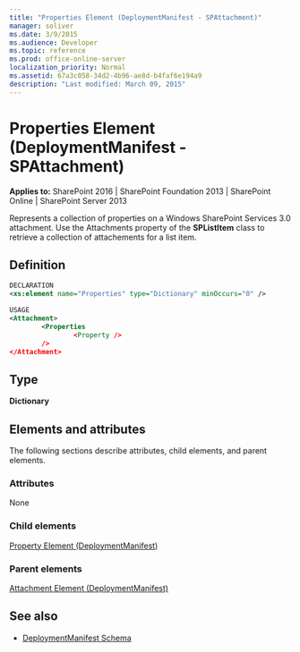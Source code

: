 ```yaml
---
title: "Properties Element (DeploymentManifest - SPAttachment)"
manager: soliver
ms.date: 3/9/2015
ms.audience: Developer
ms.topic: reference
ms.prod: office-online-server
localization_priority: Normal
ms.assetid: 67a3c058-34d2-4b96-ae8d-b4faf6e194a9
description: "Last modified: March 09, 2015"
---
```


# Properties Element (DeploymentManifest - SPAttachment)

**Applies to:** SharePoint 2016 | SharePoint Foundation 2013 | SharePoint Online | SharePoint Server 2013 
  
Represents a collection of properties on a Windows SharePoint Services 3.0 attachment. Use the Attachments property of the **SPListItem** class to retrieve a collection of attachements for a list item. 

## Definition

```XML
DECLARATION
<xs:element name="Properties" type="Dictionary" minOccurs="0" />

USAGE
<Attachment>
        <Properties
                <Property />
        />
</Attachment>

```

## Type

**Dictionary**
  
## Elements and attributes

The following sections describe attributes, child elements, and parent elements.

### Attributes

None
   
### Child elements

[Property Element (DeploymentManifest)](property-element-deploymentmanifest.md)
   
### Parent elements

[Attachment Element (DeploymentManifest)](attachment-element-deploymentmanifest.md)
   
## See also

- [DeploymentManifest Schema](deploymentmanifest-schema.md)

